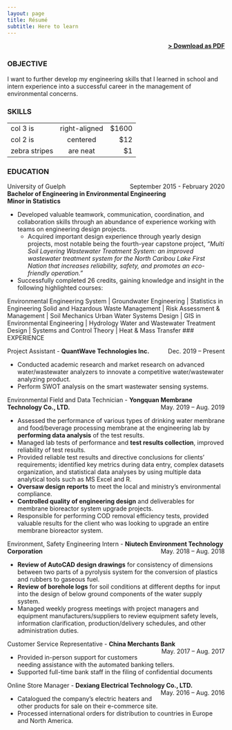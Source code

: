 ```yaml
---
layout: page
title: Résumé
subtitle: Here to learn
---
```


<span style="float: right; "><a href="{{ '/assets/resume.pdf' | prepend: site.baseurl }}"><strong>> Download as PDF</strong></a> </span>
<br>

### OBJECTIVE
I want to further develop my engineering skills that I learned in school and intern experience into a successful career in the management of environmental concerns.

### SKILLS

|         |            |   |
| ------------- |:-------------:| -----:|
| col 3 is      | right-aligned | $1600 |
| col 2 is      | centered      |   $12 |
| zebra stripes | are neat      |    $1 |

<!--
### PROJECTS
**Title** - Description - Place <span style="float: right; ">Time span</span>  
Pellentesque euismod odio nec mollis rutrum. Nulla facilisi. In hac habitasse platea dictumst. Etiam facilisis velit velit, id dapibus lacus bibendum nec. Proin euismod tortor non nunc luctus, ut varius mauris tristique.  
-->
<!--
**Title** - Description - Place <span style="float: right; ">Time span</span>  
Pellentesque euismod odio nec mollis rutrum. Nulla facilisi. In hac habitasse platea dictumst. Etiam facilisis velit velit, id dapibus lacus bibendum nec. Proin euismod tortor non nunc luctus, ut varius mauris tristique.  
-->
<!--
**Title** - Description - Place <span style="float: right; ">Time span</span>  
Pellentesque euismod odio nec mollis rutrum. Nulla facilisi. In hac habitasse platea dictumst. Etiam facilisis velit velit, id dapibus lacus bibendum nec. Proin euismod tortor non nunc luctus, ut varius mauris tristique.  
-->

### EDUCATION

University of Guelph <span style="float: right; ">September 2015 - February 2020</span>  
**Bachelor of Engineering in Environmental Engineering**  
**Minor in Statistics**

- Developed valuable teamwork, communication, coordination, and collaboration skills through an abundance of experience working with teams on engineering design projects.
  - Acquired important design experience through yearly design projects, most notable being the fourth-year capstone project, *“Multi Soil Layering Wastewater Treatment System: an improved wastewater treatment system for the North Caribou Lake First Nation that increases reliability, safety, and promotes an eco-friendly operation.”* 
- Successfully completed 26 credits, gaining knowledge and insight in the following highlighted courses:

<span style="width:100%">
Environmental Engineering System | Groundwater Engineering | Statistics in Engineering
Solid and Hazardous Waste Management | Risk Assessment & Management | Soil Mechanics
Urban Water Systems Design | GIS in Environmental Engineering | Hydrology
Water and Wastewater Treatment Design | Systems and Control Theory | Heat & Mass Transfer
</span>
### EXPERIENCE

Project Assistant - **QuantWave Technologies Inc.** <span style="float: right; ">Dec. 2019 – Present</span>  
- Conducted academic research and market research on advanced water/wastewater analyzers to innovate a competitive water/wastewater analyzing product.
- Perform SWOT analysis on the smart wastewater sensing systems.

Environmental Field and Data Technician - **Yongquan Membrane Technology Co., LTD.** <span style="float: right; ">May. 2019 – Aug. 2019</span>  
- Assessed the performance of various types of drinking water membrane and food/beverage processing
membrane at the engineering lab by **performing data analysis** of the test results.
- Managed lab tests of performance and **test results collection**, improved reliability of test results.
- Provided reliable test results and directive conclusions for clients’ requirements; identified key metrics during data entry, complex datasets organization, and statistical data analyses by using multiple data analytical tools such as MS Excel and R.
- **Oversaw design reports** to meet the local and ministry’s environmental compliance.
- **Controlled quality of engineering design** and deliverables for membrane bioreactor system upgrade projects.
- Responsible for performing COD removal efficiency tests, provided valuable results for the client who was looking to upgrade an entire membrane bioreactor system.

Environment, Safety Engineering Intern - **Niutech Environment Technology Corporation** <span style="float: right; ">May. 2018 – Aug. 2018</span>  
- **Review of AutoCAD design drawings** for consistency of dimensions between two parts of a pyrolysis system for the conversion of plastics and rubbers to gaseous fuel.
- **Review of borehole logs** for soil conditions at different depths for input into the design of below ground components of the water supply system.
- Managed weekly progress meetings with project managers and equipment manufacturers/suppliers to review equipment safety levels, information clarification, production/delivery schedules, and other administration duties.

Customer Service Representative - **China Merchants Bank** <span style="float: right; ">May. 2017 – Aug. 2017</span>  
- Provided in-person support for customers needing assistance with the automated banking tellers.
- Supported full-time bank staff in the filing of confidential documents 

Online Store Manager - **Dexiang Electrical Technology Co., LTD.** <span style="float: right; ">May. 2016 – Aug. 2016</span>  
- Catalogued the company’s electric heaters and other products for sale on their e-commerce site.
- Processed international orders for distribution to countries in Europe and North America.

<!--
### RECOGNITION & INTERESTS
- Etiam luctus ante quis est dictum faucibus.
- Etiam luctus ante quis est dictum faucibus.
- Etiam luctus ante quis est dictum faucibus.
- Etiam luctus ante quis est dictum faucibus.
- Etiam luctus ante quis est dictum faucibus.
- Etiam luctus ante quis est dictum faucibus.
-->
